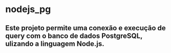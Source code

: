 # nodejs_pg

## Este projeto permite uma conexão e execução de query com o banco de dados PostgreSQL, ulizando a linguagem Node.js.
